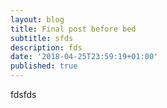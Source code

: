 ```yaml
---
layout: blog
title: Final post before bed
subtitle: sfds
description: fds
date: '2018-04-25T23:59:19+01:00'
published: true
---
```

fdsfds
